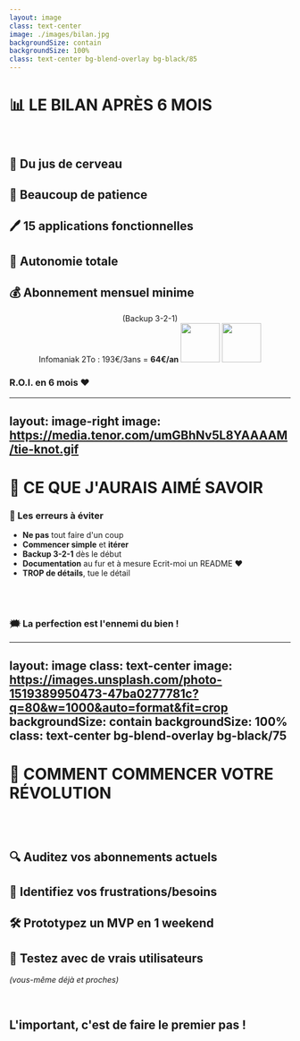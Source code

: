 ```yaml
---
layout: image
class: text-center
image: ./images/bilan.jpg
backgroundSize: contain
backgroundSize: 100%
class: text-center bg-blend-overlay bg-black/85
---
```


# 📊 LE BILAN APRÈS 6 MOIS

<br />

<v-clicks>

## 🍊 **Du jus** de cerveau
## 🧠 **Beaucoup** de patience
## 🖊️ **15 applications** fonctionnelles
## 📍 **Autonomie** totale
## 💰 Abonnement mensuel **minime**
<div align="center">
    <span class="text-blue-300 text-xs">(Backup 3-2-1)</span><br />
    <span class="text-blue-300">Infomaniak 2To : 193€/3ans = <b>64€/an</b></span>
    <img src="https://upload.wikimedia.org/wikipedia/commons/thumb/f/f3/Flag_of_Switzerland.svg/2048px-Flag_of_Switzerland.svg.png" width="70" />
    <img src="https://www.bankobserver-wavestone.com/wp-content/uploads/2018/02/gdpr-eu-1.png" width="70" />
</div>

### <span class="text-blue-300 text-4">**R.O.I. en 6 mois ❤️**</span>

</v-clicks>

<!--
6 mois, le bilan est plus que positif ! L'investissement en temps a été largement rentabilisé.
J'ai appris énormément. J'ai fais des nuits blanches, mais ma motivation et mon envie de découvrir était forte.
J'avais pour but d'avancer et craquer ce sujet de l'IA pour comprendre ses limites, et qu'il m'aide comme un partenaire.
-->

---
layout: image-right
image: https://media.tenor.com/umGBhNv5L8YAAAAM/tie-knot.gif
---

# 🎯 CE QUE J'AURAIS AIMÉ SAVOIR

### 🎈 Les erreurs à éviter

<v-clicks>

- **Ne pas** tout faire d'un coup
- **Commencer simple** et **<span class="text-red-300">itérer</span>**
- **Backup 3-2-1** dès le début
- **Documentation** au fur et à mesure
    Ecrit-moi un README ❤️
- **TROP de détails**, tue le détail

</v-clicks>

<br /><br />

<v-click>

### 🗯️ <span class="text-blue-300 text-4">**La perfection est l'ennemi du bien !**</span>

</v-click>

<!--
Avec le recul, voici ce que j'aurais aimé savoir avant de commencer cette aventure.
-->

---
layout: image
class: text-center
image: https://images.unsplash.com/photo-1519389950473-47ba0277781c?q=80&w=1000&auto=format&fit=crop
backgroundSize: contain
backgroundSize: 100%
class: text-center bg-blend-overlay bg-black/75
---

# 🚀 **COMMENT COMMENCER VOTRE RÉVOLUTION**

<br /><br />

<v-clicks>

## 🔍 **Auditez** vos abonnements actuels
## 🎯 **Identifiez** vos frustrations/besoins
## 🛠️ **Prototypez** un MVP en 1 weekend
## 🧪 **Testez** avec de vrais utilisateurs
_(vous-même déjà et proches)_

</v-clicks>

<br>

<v-click>

## **L'important, c'est de faire le premier pas !**

</v-click>

<!--
Vous n'avez pas besoin d'être un expert pour commencer !
-->